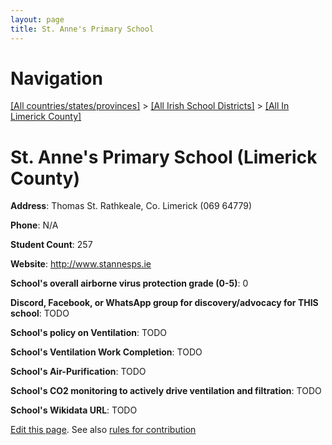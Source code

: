 ```yaml
---
layout: page
title: St. Anne's Primary School
---
```

# Navigation

[[All countries/states/provinces]](../../..) > [[All Irish School Districts]](../..) > [[All In Limerick County]](..)

# St. Anne's Primary School (Limerick County)

**Address**: Thomas St. Rathkeale, Co. Limerick (069 64779)

**Phone**: N/A

**Student Count**: 257

**Website**: <http://www.stannesps.ie>

**School's overall airborne virus protection grade (0-5)**: 0

**Discord, Facebook, or WhatsApp group for discovery/advocacy for THIS school**: TODO

**School's policy on Ventilation**: TODO

**School's Ventilation Work Completion**: TODO

**School's Air-Purification**: TODO

**School's CO2 monitoring to actively drive ventilation and filtration**: TODO

**School's Wikidata URL**: TODO


[Edit this page](https://github.com/ventilate-schools/Ireland/edit/main/./Limerick_County/St._Anne's_Primary_School.md). See also [rules for contribution](../../../contribution-rules/)
